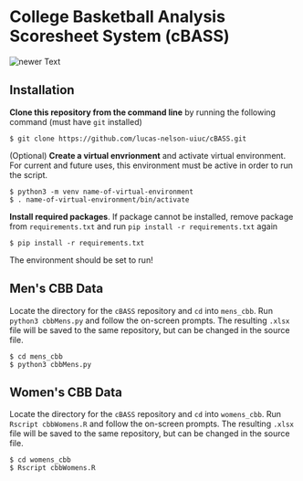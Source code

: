 # College Basketball Analysis Scoresheet System (cBASS)

![newer Text](https://media.giphy.com/media/y7X27SNnBws4KhhXTB/giphy.gif)

## Installation

**Clone this repository from the command line** by running the following command (must have `git` installed)

```
$ git clone https://github.com/lucas-nelson-uiuc/cBASS.git
```

(Optional) **Create a virtual envrionment** and activate virtual environment. For current and future uses, this environment must be active in order to run the script.

```
$ python3 -m venv name-of-virtual-environment
$ . name-of-virtual-environment/bin/activate
```

**Install required packages**. If package cannot be installed, remove package from `requirements.txt` and run `pip install -r requirements.txt` again

```
$ pip install -r requirements.txt
```

The environment should be set to run!

## Men's CBB Data

Locate the directory for the `cBASS` repository and `cd` into `mens_cbb`. Run `python3 cbbMens.py` and follow the on-screen prompts. The resulting `.xlsx` file will be saved to the same repository, but can be changed in the source file.

```
$ cd mens_cbb
$ python3 cbbMens.py
```

## Women's CBB Data

Locate the directory for the `cBASS` repository and `cd` into `womens_cbb`. Run `Rscript cbbWomens.R` and follow the on-screen prompts. The resulting `.xlsx` file will be saved to the same repository, but can be changed in the source file.

```
$ cd womens_cbb
$ Rscript cbbWomens.R
```
